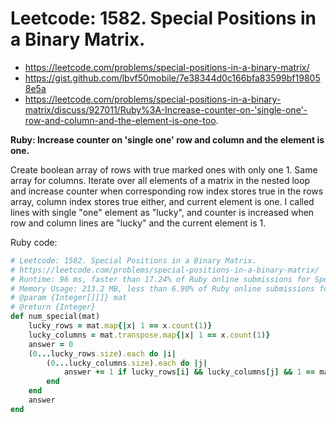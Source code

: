 # Leetcode: 1582. Special Positions in a Binary Matrix.

- https://leetcode.com/problems/special-positions-in-a-binary-matrix/
- https://gist.github.com/lbvf50mobile/7e38344d0c166bfa83599bf198058e5a
- https://leetcode.com/problems/special-positions-in-a-binary-matrix/discuss/927011/Ruby%3A-Increase-counter-on-'single-one'-row-and-column-and-the-element-is-one-too.

**Ruby: Increase counter on 'single one' row and column and the element is one.**

Create boolean array of rows with true marked ones with only one 1. Same array for columns. Iterate over all elements of a matrix in the nested loop and increase counter when corresponding row index stores true in the rows array, column index stores true either, and current element is one. I called lines with single "one" element as "lucky", and counter is increased when row and column lines are "lucky" and the current element is 1.

Ruby code:
```Ruby
# Leetcode: 1582. Special Positions in a Binary Matrix.
# https://leetcode.com/problems/special-positions-in-a-binary-matrix/
# Runtime: 96 ms, faster than 17.24% of Ruby online submissions for Special Positions in a Binary Matrix.
# Memory Usage: 213.2 MB, less than 6.90% of Ruby online submissions for Special Positions in a Binary Matrix.
# @param {Integer[][]} mat
# @return {Integer}
def num_special(mat)
    lucky_rows = mat.map{|x| 1 == x.count(1)}
    lucky_columns = mat.transpose.map{|x| 1 == x.count(1)}
    answer = 0
    (0...lucky_rows.size).each do |i|
        (0...lucky_columns.size).each do |j|
            answer += 1 if lucky_rows[i] && lucky_columns[j] && 1 == mat[i][j]
        end
    end
    answer
end
```